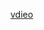 [vdieo](https://www.youtube.com/watch?v=pT9xqCS8Vwk&list=PLHiZ4m8vCp9Nflbo9a0pZuLscG_Xc7DKq&index=5)

